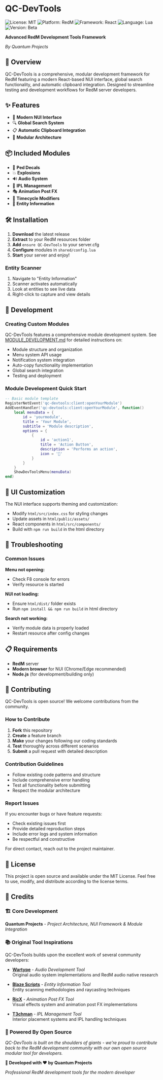 # QC-DevTools

![License: MIT](https://img.shields.io/badge/License-MIT-yellow.svg)
![Platform: RedM](https://img.shields.io/badge/Platform-RedM-red)
![Framework: React](https://img.shields.io/badge/Frontend-React-lightblue)
![Language: Lua](https://img.shields.io/badge/Backend-Lua-orange)
![Version: Beta](https://img.shields.io/badge/Version-Beta-important)

**Advanced RedM Development Tools Framework**

*By Quantum Projects*

## 🚀 Overview

QC-DevTools is a comprehensive, modular development framework for RedM featuring a modern React-based NUI interface, global search functionality, and automatic clipboard integration. Designed to streamline testing and development workflows for RedM server developers.

## ✨ Features
-  🎨 **Modern NUI Interface**
- 🔍 **Global Search System**
- 📋 **Automatic Clipboard Integration**
- 🧩 **Modular Architecture**

## 📦 Included Modules

- 🎨 **Ped Decals**
- 💥 **Explosions**
- 🔊 **Audio System**
- 🏢 **IPL Management**
- 🎭 **Animation Post FX**
- 🌅 **Timecycle Modifiers**
- 📡 **Entity Information**

## 🛠️ Installation

1. **Download** the latest release
2. **Extract** to your RedM resources folder
3. **Add** `ensure QC-DevTools` to your server.cfg
4. **Configure** modules in `shared/config.lua`
5. **Start** your server and enjoy!

### Entity Scanner
1. Navigate to "Entity Information"
2. Scanner activates automatically
3. Look at entities to see live data
4. Right-click to capture and view details


## 🔧 Development

### Creating Custom Modules

QC-DevTools features a comprehensive module development system. See [MODULE_DEVELOPMENT.md](MODULE_DEVELOPMENT.md) for detailed instructions on:

- Module structure and organization
- Menu system API usage
- Notification system integration
- Auto-copy functionality implementation
- Global search integration
- Testing and deployment

### Module Development Quick Start
```lua
-- Basic module template
RegisterNetEvent('qc-devtools:client:openYourModule')
AddEventHandler('qc-devtools:client:openYourModule', function()
    local menuData = {
        id = 'yourmodule',
        title = 'Your Module',
        subtitle = 'Module description',
        options = {
            {
                id = 'action1',
                title = 'Action Button',
                description = 'Performs an action',
                icon = '🎯'
            }
        }
    }
    ShowDevToolsMenu(menuData)
end)
```

## 🎨 UI Customization

The NUI interface supports theming and customization:
- Modify `html/src/index.css` for styling changes
- Update assets in `html/public/assets/`
- React components in `html/src/components/`
- Build with `npm run build` in the html directory

## 🐛 Troubleshooting

### Common Issues

**Menu not opening:**
- Check F8 console for errors
- Verify resource is started

**NUI not loading:**
- Ensure `html/dist/` folder exists
- Run `npm install && npm run build` in html directory

**Search not working:**
- Verify module data is properly loaded
- Restart resource after config changes

## 📋 Requirements

- **RedM** server
- **Modern browser** for NUI (Chrome/Edge recommended)
- **Node.js** (for development/building only)

## 🤝 Contributing

QC-DevTools is open source! We welcome contributions from the community.

### How to Contribute

1. **Fork** this repository
2. **Create** a feature branch
3. **Make** your changes following our coding standards
4. **Test** thoroughly across different scenarios  
5. **Submit** a pull request with detailed description

### Contribution Guidelines

- Follow existing code patterns and structure
- Include comprehensive error handling
- Test all functionality before submitting
- Respect the modular architecture

### Report Issues

If you encounter bugs or have feature requests:
- Check existing issues first
- Provide detailed reproduction steps
- Include error logs and system information
- Be respectful and constructive

For direct contact, reach out to the project maintainer.

## 📄 License

This project is open source and available under the MIT License. Feel free to use, modify, and distribute according to the license terms.

## 🙏 Credits

### 🏗️ **Core Development**
**Quantum Projects** - *Project Architecture, NUI Framework & Module Integration*

### 📚 **Original Tool Inspirations**
QC-DevTools builds upon the excellent work of several community developers:

- **[Wartype](https://github.com/iamvillain)** - *Audio Development Tool*  
  Original audio system implementations and RedM audio native research

- **[Blaze Scripts](https://github.com/Blaze-Scripts)** - *Entity Information Tool*  
  Entity scanning methodologies and raycasting techniques

- **[RicX](https://github.com/zelbeus)** - *Animation Post FX Tool*  
  Visual effects system and animation post FX implementations

- **[T3chman](https://github.com/t3chman)** - *IPL Management Tool*  
  Interior placement systems and IPL handling techniques

### 💪 **Powered By Open Source**
*QC-DevTools is built on the shoulders of giants - we're proud to contribute back to the RedM development community with our own open source modular tool for developers.*

**🚀 Developed with ❤️ by Quantum Projects**

*Professional RedM development tools for the modern developer*
